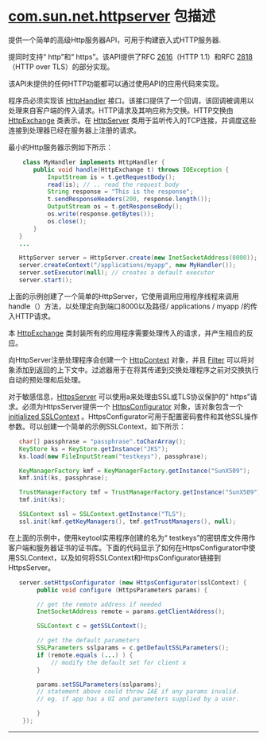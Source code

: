 #   [com.sun.net.httpserver](https://docs.oracle.com/javase/8/docs/jre/api/net/httpserver/spec/com/sun/net/httpserver/package-summary.html) 包描述

提供一个简单的高级Http服务器API，可用于构建嵌入式HTTP服务器.

提同时支持“ http”和“ https”。该API提供了RFC [2616](https://www.ietf.org/rfc/rfc2616.txt)（HTTP 1.1）和RFC [2818](https://www.ietf.org/rfc/rfc2818.txt)（HTTP over TLS）的部分实现。

该API未提供的任何HTTP功能都可以通过使用API​​的应用代码来实现。

程序员必须实现该 [HttpHandler](https://docs.oracle.com/javase/8/docs/jre/api/net/httpserver/spec/com/sun/net/httpserver/HttpHandler.html) 接口。该接口提供了一个回调，该回调被调用以处理来自客户端的传入请求。HTTP请求及其响应称为交换。HTTP交换由 [HttpExchange](https://docs.oracle.com/javase/8/docs/jre/api/net/httpserver/spec/com/sun/net/httpserver/HttpExchange.html) 类表示。在 [HttpServer](https://docs.oracle.com/javase/8/docs/jre/api/net/httpserver/spec/com/sun/net/httpserver/HttpServer.html) 类用于监听传入的TCP连接，并调度这些连接到处理器已经在服务器上注册的请求。

最小的Http服务器示例如下所示：

```Java
    class MyHandler implements HttpHandler {
       public void handle(HttpExchange t) throws IOException {
           InputStream is = t.getRequestBody();
           read(is); // .. read the request body
           String response = "This is the response";
           t.sendResponseHeaders(200, response.length());
           OutputStream os = t.getResponseBody();
           os.write(response.getBytes());
           os.close();
       }
   }
   ...

   HttpServer server = HttpServer.create(new InetSocketAddress(8000));
   server.createContext("/applications/myapp", new MyHandler());
   server.setExecutor(null); // creates a default executor
   server.start();
   ```
   
上面的示例创建了一个简单的HttpServer，它使用调用应用程序线程来调用handle（）方法，以处理定向到端口8000以及路径/ applications / myapp /的传入HTTP请求。

本 [HttpExchange](https://docs.oracle.com/javase/8/docs/jre/api/net/httpserver/spec/com/sun/net/httpserver/HttpExchange.html) 类封装所有的应用程序需要处理传入的请求，并产生相应的反应。

向HttpServer注册处理程序会创建一个 [HttpContext](https://docs.oracle.com/javase/8/docs/jre/api/net/httpserver/spec/com/sun/net/httpserver/HttpContext.html) 对象，并且 [Filter](https://docs.oracle.com/javase/8/docs/jre/api/net/httpserver/spec/com/sun/net/httpserver/Filter.html)  可以将对象添加到返回的上下文中。过滤器用于在将其传递到交换处理程序之前对交换执行自动的预处理和后处理。

对于敏感信息，[HttpsServer](https://docs.oracle.com/javase/8/docs/jre/api/net/httpserver/spec/com/sun/net/httpserver/HttpsServer.html)  可以使用a来处理由SSL或TLS协议保护的“ https”请求。必须为HttpsServer提供一个 [HttpsConfigurator](https://docs.oracle.com/javase/8/docs/jre/api/net/httpserver/spec/com/sun/net/httpserver/HttpsConfigurator.html)  对象，该对象包含一个 [initialized SSLContext](https://docs.oracle.com/javase/8/docs/api/javax/net/ssl/SSLContext.html?is-external=true) 。HttpsConfigurator可用于配置密码套件和其他SSL操作参数。可以创建一个简单的示例SSLContext，如下所示：

```Java
   char[] passphrase = "passphrase".toCharArray();
   KeyStore ks = KeyStore.getInstance("JKS");
   ks.load(new FileInputStream("testkeys"), passphrase);

   KeyManagerFactory kmf = KeyManagerFactory.getInstance("SunX509");
   kmf.init(ks, passphrase);

   TrustManagerFactory tmf = TrustManagerFactory.getInstance("SunX509");
   tmf.init(ks);

   SSLContext ssl = SSLContext.getInstance("TLS");
   ssl.init(kmf.getKeyManagers(), tmf.getTrustManagers(), null);
```
   
在上面的示例中，使用keytool实用程序创建的名为“ testkeys”的密钥库文件用作客户端和服务器证书的证书库。下面的代码显示了如何在HttpsConfigurator中使用SSLContext，以及如何将SSLContext和HttpsConfigurator链接到HttpsServer。

```Java
   server.setHttpsConfigurator (new HttpsConfigurator(sslContext) {
        public void configure (HttpsParameters params) {

        // get the remote address if needed
        InetSocketAddress remote = params.getClientAddress();

        SSLContext c = getSSLContext();

        // get the default parameters
        SSLParameters sslparams = c.getDefaultSSLParameters();
        if (remote.equals (...) ) {
            // modify the default set for client x
        }

        params.setSSLParameters(sslparams);
        // statement above could throw IAE if any params invalid.
        // eg. if app has a UI and parameters supplied by a user.

        }
    });
```

----